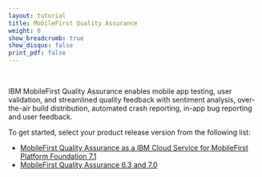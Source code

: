 ```yaml
---
layout: tutorial
title: MobileFirst Quality Assurance
weight: 0
show_breadcrumb: true
show_disqus: false
print_pdf: false
---
```

<!-- NLS_CHARSET=UTF-8 -->
<br>
<p>IBM MobileFirst Quality Assurance enables mobile app testing, user validation, and streamlined quality feedback with sentiment analysis, over-the-air build distribution, automated crash reporting, in-app bug reporting and user feedback.</p>

To get started, select your product release version from the following list:

* [MobileFirst Quality Assurance as a IBM Cloud Service for MobileFirst Platform Foundation 7.1]({{site.baseurl}}/tutorials/en/quality-assurance/7.1/overview/)
* [MobileFirst Quality Assurance 6.3 and 7.0](https://www-01.ibm.com/support/knowledgecenter/SSFRDS_6.3.0/com.ibm.mqa.uau.doc/mqa630_welcome.html)
